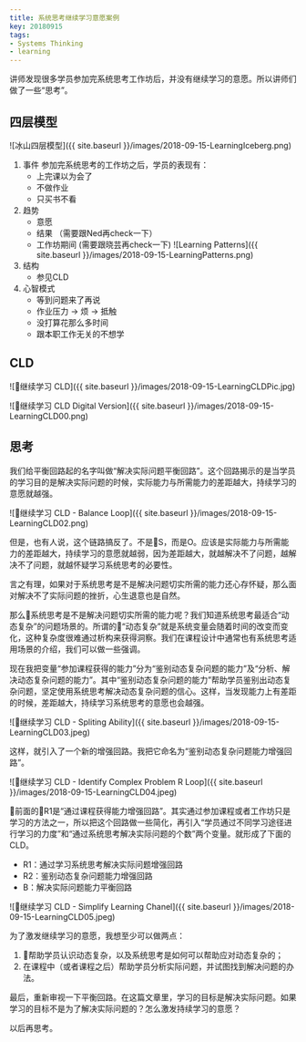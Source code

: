```yaml
---
title: 系统思考继续学习意愿案例
key: 20180915
tags: 
- Systems Thinking
- learning
---
```


讲师发现很多学员参加完系统思考工作坊后，并没有继续学习的意愿。所以讲师们做了一些“思考”。

<!--more-->

## 四层模型

![冰山四层模型]({{ site.baseurl }}/images/2018-09-15-LearningIceberg.png)

1. 事件
    参加完系统思考的工作坊之后，学员的表现有：
    * 上完课以为会了
    * 不做作业
    * 只买书不看
1. 趋势
    * 意愿
    * 结果 （需要跟Ned再check一下）
    * 工作坊期间 (需要跟晓芸再check一下)
![Learning Patterns]({{ site.baseurl }}/images/2018-09-15-LearningPatterns.png)
1. 结构 
    * 参见CLD
1. 心智模式
    * 等到问题来了再说
    * 作业压力 -> 烦 -> 抵触
    * 没打算花那么多时间
    * 跟本职工作无关的不想学

## CLD

![继续学习 CLD]({{ site.baseurl }}/images/2018-09-15-LearningCLDPic.jpg)

![继续学习 CLD Digital Version]({{ site.baseurl }}/images/2018-09-15-LearningCLD00.png)

## 思考

我们给平衡回路起的名字叫做“解决实际问题平衡回路”。这个回路揭示的是当学员的学习目的是解决实际问题的时候，实际能力与所需能力的差距越大，持续学习的意愿就越强。

![继续学习 CLD - Balance Loop]({{ site.baseurl }}/images/2018-09-15-LearningCLD02.png)

但是，也有人说，这个链路搞反了。不是S，而是O。应该是实际能力与所需能力的差距越大，持续学习的意愿就越弱，因为差距越大，就越解决不了问题，越解决不了问题，就越怀疑学习系统思考的必要性。

言之有理，如果对于系统思考是不是解决问题切实所需的能力还心存怀疑，那么面对解决不了实际问题的挫折，心生退意也是自然。

那么系统思考是不是解决问题切实所需的能力呢？我们知道系统思考最适合“动态复杂”的问题场景的。所谓的“动态复杂”就是系统变量会随着时间的改变而变化，这种复杂度很难通过析构来获得洞察。我们在课程设计中通常也有系统思考适用场景的介绍，我们可以做一些强调。

现在我把变量“参加课程获得的能力”分为“鉴别动态复杂问题的能力”及“分析、解决动态复杂问题的能力”。其中“鉴别动态复杂问题的能力”帮助学员鉴别出动态复杂问题，坚定使用系统思考解决动态复杂问题的信心。这样，当发现能力上有差距的时候，差距越大，持续学习系统思考的意愿也会越强。

![继续学习 CLD - Spliting Ability]({{ site.baseurl }}/images/2018-09-15-LearningCLD03.jpeg) 

这样，就引入了一个新的增强回路。我把它命名为“鉴别动态复杂问题能力增强回路”。

![继续学习 CLD - Identify Complex Problem R Loop]({{ site.baseurl }}/images/2018-09-15-LearningCLD04.jpeg) 

前面的R1是“通过课程获得能力增强回路”。其实通过参加课程或者工作坊只是学习的方法之一，所以把这个回路做一些简化，再引入“学员通过不同学习途径进行学习的力度”和“通过系统思考解决实际问题的个数”两个变量。就形成了下面的CLD。
* R1：通过学习系统思考解决实际问题增强回路
* R2：鉴别动态复杂问题能力增强回路
* B：解决实际问题能力平衡回路

![继续学习 CLD - Simplify Learning Chanel]({{ site.baseurl }}/images/2018-09-15-LearningCLD05.jpeg) 

为了激发继续学习的意愿，我想至少可以做两点：
1. 帮助学员认识动态复杂，以及系统思考是如何可以帮助应对动态复杂的；
1. 在课程中（或者课程之后）帮助学员分析实际问题，并试图找到解决问题的办法。

最后，重新审视一下平衡回路。在这篇文章里，学习的目标是解决实际问题。如果学习的目标不是为了解决实际问题的？怎么激发持续学习的意愿？

以后再思考。